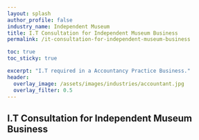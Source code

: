 ```yaml
---
layout: splash 
author_profile: false 
industry_name: Independent Museum
title: I.T Consultation for Independent Museum Business
permalink: /it-consultation-for-independent-museum-business

toc: true
toc_sticky: true

excerpt: "I.T required in a Accountancy Practice Business."
header:
  overlay_image: /assets/images/industries/accountant.jpg
  overlay_filter: 0.5 
---
```


## I.T Consultation for Independent Museum Business